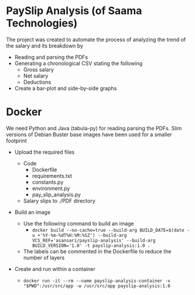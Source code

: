 # PaySlip Analysis (of Saama Technologies)
The project was created to automate the process of analyzing the trend of the salary and its breakdown by
   * Reading and parsing the PDFs
   * Generating a chronological CSV stating the following
       * Gross salary
       * Net salary
       * Deductions
   * Create a bar-plot and side-by-side graphs


# Docker
We need Python and Java (tabula-py) for reading parsing the PDFs. Slim versions of Debian Buster base images have been
used for a smaller footprint

* Upload the required files
   * Code
       * Dockerfile
       * requirements.txt
       * constants.py
       * environment.py
       * pay_slip_analysis.py
   * Salary slips to ./PDF directory

* Build an image
    * Use the following command to build an image
      * `docker build --no-cache=true --build-arg BUILD_DATE=$(date -u +'%Y-%m-%dT%H:%M:%SZ') --build-arg VCS_REF='asansari/payslip-analysis' --build-arg BUILD_VERSION='1.0' -t payslip-analysis:1.0 .`
    * The labels can be commented in the Dockerfile to reduce the number of layers

* Create and run within  a container
   * `docker run -it --rm --name payslip-analysis-container -v "$PWD":/usr/src/app -w /usr/src/app payslip-analysis:1.0`